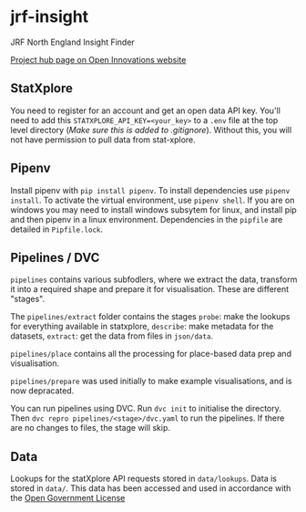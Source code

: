# jrf-insight

JRF North England Insight Finder

[Project hub page on Open Innovations website](https://open-innovations.org/projects/jrf/north-insight-finder/)

## StatXplore

You need to register for an account and get an open data API key. You'll need to
add this `STATXPLORE_API_KEY=<your_key>` to a `.env` file at the top level
directory (_Make sure this is added to .gitignore_). Without this, you will not
have permission to pull data from stat-xplore.

## Pipenv

Install pipenv with `pip install pipenv`. To install dependencies use
`pipenv install`. To activate the virtual environment, use `pipenv shell`. If
you are on windows you may need to install windows subsytem for linux, and
install pip and then pipenv in a linux environment. Dependencies in the
`pipfile` are detailed in `Pipfile.lock`.

## Pipelines / DVC

`pipelines` contains various subfodlers, where
we extract the data, transform it into a required shape and prepare it for
visualisation. These are different "stages".

The `pipelines/extract` folder contains the stages `probe`: make the lookups for everything available in statxplore, `describe`: make metadata for the datasets, `extract`: get the data from files in `json/data`.

`pipelines/place` contains all the processing for place-based data prep and visualisation.

`pipelines/prepare` was used initially to make example visualisations, and is now depracated. 

You can run pipelines using DVC. Run `dvc init` to initialise the directory.
Then `dvc repro pipelines/<stage>/dvc.yaml` to run the pipelines. If there are
no changes to files, the stage will skip.

## Data

Lookups for the statXplore API requests stored in `data/lookups`. Data is stored in `data/`. This data has been accessed and used in accordance with the [Open Government License](https://www.nationalarchives.gov.uk/doc/open-government-licence/version/3/)
